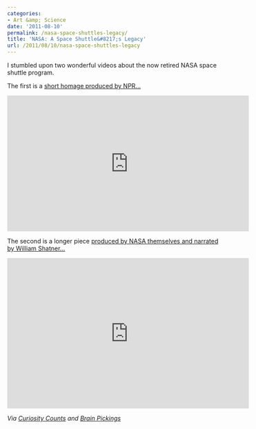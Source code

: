 ```yaml
---
categories:
- Art &amp; Science
date: '2011-08-10'
permalink: /nasa-space-shuttles-legacy/
title: 'NASA: A Space Shuttle&#8217;s Legacy'
url: /2011/08/10/nasa-space-shuttles-legacy
---
```


I stumbled upon two wonderful videos about the now retired NASA space shuttle program.

The first is a <a href="http://vimeo.com/26162174">short homage produced by NPR...</a>

<iframe class="alignc" src="https://player.vimeo.com/video/26162174" width="560" height="315" frameborder="0"></iframe>

The second is a longer piece <a href="https://www.youtube.com/watch?v=rlG7W0gkjjE">produced by NASA themselves and narrated by William Shatner...</a>

<iframe class="alignc" width="560" height="349" src="https://www.youtube.com/embed/rlG7W0gkjjE" frameborder="0" allowfullscreen></iframe>

<em>Via <a href="http://curiositycounts.com/post/7384652108/a-blast-from-the-past-shuttle-through-the-decades">Curiosity Counts</a> and <a href="http://www.brainpickings.org/index.php/2011/04/18/william-shatner-nasa-space-shuttle/">Brain Pickings</a></em>